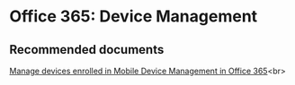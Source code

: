 <properties
	pageTitle="Office 365: Device Management"
	description="Office 365: Device Management"
	service="microsoft.intune"
	resource="intune"
	authors="mackie1604"
	displayOrder=""
	selfHelpType="generic"
	supportTopicIds="32583621"
	resourceTags=""
	productPesIds="15584"
	cloudEnvironments="public"
/>

# Office 365: Device Management

## **Recommended documents**

[Manage devices enrolled in Mobile Device Management in Office 365](https://support.office.com/article/Manage-devices-enrolled-in-Mobile-Device-Management-in-Office-365-28dd276b-beeb-4c5b-8b22-7551186127fe?)<br>

